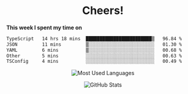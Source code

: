 <h1 align="center">Cheers!</h1>

**This week I spent my time on**
<!--START_SECTION:waka-->

```txt
TypeScript   14 hrs 18 mins  ████████████████████████▒   96.84 %
JSON         11 mins         ▒░░░░░░░░░░░░░░░░░░░░░░░░   01.30 %
YAML         6 mins          ▒░░░░░░░░░░░░░░░░░░░░░░░░   00.68 %
Other        5 mins          ░░░░░░░░░░░░░░░░░░░░░░░░░   00.63 %
TSConfig     4 mins          ░░░░░░░░░░░░░░░░░░░░░░░░░   00.49 %
```

<!--END_SECTION:waka-->

<p align="center"><img src="https://github-readme-stats.vercel.app/api/top-langs/?username=thnkrn&layout=compact&hide=html&theme=tokyonight" alt="Most Used Languages" /></p>

<p align="center"><img src="https://github-readme-stats.vercel.app/api?username=thnkrn&show_icons=true&count_private=true&theme=tokyonight&show=reviews&hide_rank=false&rank_icon=github" alt="GitHub Stats" /></p>

<!-- <p align="center"><a href="https://wakatime.com"><img src="https://wakatime.com/share/@thnkrn/40092326-d1bd-471b-89da-9a7c63939402.png" /></p>
 -->
